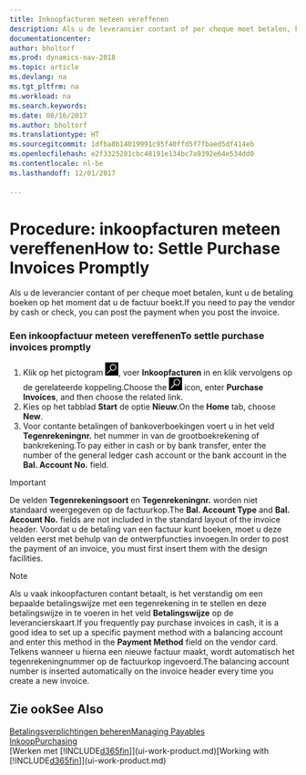 ```yaml
---
title: Inkoopfacturen meteen vereffenen
description: Als u de leverancier contant of per cheque moet betalen, kunt u de noodzakelijke boekingen doen op het moment dat u de factuur boekt.
documentationcenter: 
author: bholtorf
ms.prod: dynamics-nav-2018
ms.topic: article
ms.devlang: na
ms.tgt_pltfrm: na
ms.workload: na
ms.search.keywords: 
ms.date: 08/16/2017
ms.author: bholtorf
ms.translationtype: HT
ms.sourcegitcommit: 1dfba8b14019991c95f40ffd5f7fbaed5df414eb
ms.openlocfilehash: e2f3325281cbc48191e134bc7a9392e64e534dd0
ms.contentlocale: nl-be
ms.lasthandoff: 12/01/2017

---
```

# <a name="how-to-settle-purchase-invoices-promptly"></a><span data-ttu-id="a2141-103">Procedure: inkoopfacturen meteen vereffenen</span><span class="sxs-lookup"><span data-stu-id="a2141-103">How to: Settle Purchase Invoices Promptly</span></span>
<span data-ttu-id="a2141-104">Als u de leverancier contant of per cheque moet betalen, kunt u de betaling boeken op het moment dat u de factuur boekt.</span><span class="sxs-lookup"><span data-stu-id="a2141-104">If you need to pay the vendor by cash or check, you can post the payment when you post the invoice.</span></span>  
  
### <a name="to-settle-purchase-invoices-promptly"></a><span data-ttu-id="a2141-105">Een inkoopfactuur meteen vereffenen</span><span class="sxs-lookup"><span data-stu-id="a2141-105">To settle purchase invoices promptly</span></span>  
1. <span data-ttu-id="a2141-106">Klik op het pictogram ![Zoeken naar pagina of rapport](media/ui-search/search_small.png "pictogram Zoeken naar pagina of rapport"), voer **Inkoopfacturen** in en klik vervolgens op de gerelateerde koppeling.</span><span class="sxs-lookup"><span data-stu-id="a2141-106">Choose the ![Search for Page or Report](media/ui-search/search_small.png "Search for Page or Report icon") icon, enter **Purchase Invoices**, and then choose the related link.</span></span>  
2. <span data-ttu-id="a2141-107">Kies op het tabblad **Start** de optie **Nieuw**.</span><span class="sxs-lookup"><span data-stu-id="a2141-107">On the **Home** tab, choose **New**.</span></span>  
3.  <span data-ttu-id="a2141-108">Voor contante betalingen of bankoverboekingen voert u in het veld **Tegenrekeningnr.** het nummer in van de grootboekrekening of bankrekening.</span><span class="sxs-lookup"><span data-stu-id="a2141-108">To pay either in cash or by bank transfer, enter the number of the general ledger cash account or the bank account in the **Bal. Account No.** field.</span></span>  
  
> [!IMPORTANT]  
>  <span data-ttu-id="a2141-109">De velden **Tegenrekeningsoort** en **Tegenrekeningnr.** worden niet standaard weergegeven op de factuurkop.</span><span class="sxs-lookup"><span data-stu-id="a2141-109">The **Bal. Account Type** and **Bal. Account No.** fields are not included in the standard layout of the invoice header.</span></span> <span data-ttu-id="a2141-110">Voordat u de betaling van een factuur kunt boeken, moet u deze velden eerst met behulp van de ontwerpfuncties invoegen.</span><span class="sxs-lookup"><span data-stu-id="a2141-110">In order to post the payment of an invoice, you must first insert them with the design facilities.</span></span>  
  
> [!NOTE]  
>  <span data-ttu-id="a2141-111">Als u vaak inkoopfacturen contant betaalt, is het verstandig om een bepaalde betalingswijze met een tegenrekening in te stellen en deze betalingswijze in te voeren in het veld **Betalingswijze** op de leverancierskaart.</span><span class="sxs-lookup"><span data-stu-id="a2141-111">If you frequently pay purchase invoices in cash, it is a good idea to set up a specific payment method with a balancing account and enter this method in the **Payment Method** field on the vendor card.</span></span> <span data-ttu-id="a2141-112">Telkens wanneer u hierna een nieuwe factuur maakt, wordt automatisch het tegenrekeningnummer op de factuurkop ingevoerd.</span><span class="sxs-lookup"><span data-stu-id="a2141-112">The balancing account number is inserted automatically on the invoice header every time you create a new invoice.</span></span>  
  
## <a name="see-also"></a><span data-ttu-id="a2141-113">Zie ook</span><span class="sxs-lookup"><span data-stu-id="a2141-113">See Also</span></span>  
[<span data-ttu-id="a2141-114">Betalingsverplichtingen beheren</span><span class="sxs-lookup"><span data-stu-id="a2141-114">Managing Payables</span></span>](payables-manage-payables.md)  
[<span data-ttu-id="a2141-115">Inkoop</span><span class="sxs-lookup"><span data-stu-id="a2141-115">Purchasing</span></span>](purchasing-manage-purchasing.md)  
<span data-ttu-id="a2141-116">[Werken met [!INCLUDE[d365fin](includes/d365fin_md.md)]](ui-work-product.md)</span><span class="sxs-lookup"><span data-stu-id="a2141-116">[Working with [!INCLUDE[d365fin](includes/d365fin_md.md)]](ui-work-product.md)</span></span>
